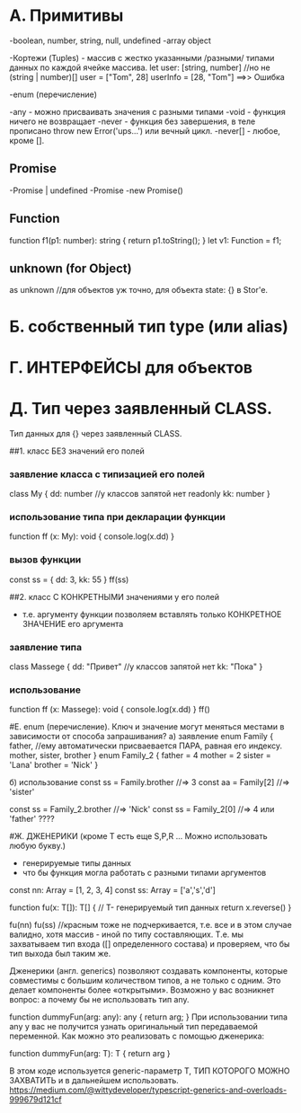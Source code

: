 # А. Примитивы
-boolean, number, string, null, undefined
-array object

-Кортежи (Tuples) - массив с жестко указанными /разными/ типами данных по каждой ячейке массива.
let user: [string, number]    //но не (string | number)[]
user = ["Tom", 28]
userInfo = [28, "Tom"]   ==>> Ошибка


-enum  (перечисление) 

-any    - можно присваивать значения с разными типами
-void   - функция ничего не возвращает
-never   - функция без завершения, в теле прописано throw new Error('ups...') или вечный цикл.
-never[] - любое, кроме [].


## Promise
-Promise<User> | undefined 
-Promise<any>
-new Promise<IPlayer>()


## Function
function f1(p1: number): string {
return p1.toString();
}
let v1: Function = f1;


## unknown (for Object)
as unknown     //для объектов уж точно, для объекта state: {} в Stor'e.



# Б. собственный тип type (или alias)

# Г. ИНТЕРФЕЙСЫ для объектов


# Д. Тип через заявленный CLASS.
Тип данных для {} через заявленный CLASS.

##1. класс БЕЗ значений его полей
### заявление класса с типизацией его полей
class My {
  dd: number             //у классов запятой нет
  readonly kk: number
}

### использование типа при декларации функции
function ff (x: My): void {
  console.log(x.dd)
}

### вызов функции
const ss = {
  dd: 3, 
  kk: 55
}
ff(ss)


##2. класс C КОНКРЕТНЫМИ значениями у его полей
- т.е. аргументу функции позволяем вставлять только КОНКРЕТНОЕ ЗНАЧЕНИЕ его аргумента
### заявление типа
class Massege {
  dd: "Привет"   //у классов запятой нет
  kk: "Пока"
}

### использование
function ff (x: Massege): void {
  console.log(x.dd)
}
ff()






#Е. enum  (перечисление). Ключ и значение могут меняться местами в зависимости от способа запрашивания?
а) заявление 
enum Family {
  father,   //ему автоматически присваевается ПАРА, равная его индексу.
  mother,
  sister,
  brother
}
enum Family_2 {
  father = 4
  mother = 2
  sister = 'Lana'
  brother = 'Nick'
}

б) использование
const ss = Family.brother    //=> 3
const aa = Family[2]         //=> 'sister'

const ss = Family_2.brother    //=> 'Nick'
const ss = Family_2[0]         //=> 4 или 'father' ????








#Ж. ДЖЕНЕРИКИ  (кроме T есть еще S,P,R ... Можно использовать любую букву.)
- генерируемые типы данных
- что бы функция могла работать с разными типами аргументов

const nn: Array<number> = [1, 2, 3, 4]
const ss: Array<string> = ['a','s','d']

function fu<T>(x: T[]): T[] {   // T- генерируемый тип данных
    return x.reverse()
}

fu(nn)
fu(ss)  //красным тоже не подчеркивается, т.е. все и в этом случае валидно, хотя массив - иной по типу составляющих.
Т.е. мы захватываем тип входа ([] определенного состава) и проверяем, что бы тип выхода был таким же.


Дженерики (англ. generics) позволяют создавать компоненты, которые совместимы с большим количеством типов, а не только с одним. Это делает компоненты более «открытыми».
Возможно у вас возникнет вопрос: а почему бы не использовать тип any.

function dummyFun(arg: any): any {
 return arg;
}
При использовании типа any у вас не получится узнать оригинальный тип передаваемой переменной.
Как можно это реализовать с помощью дженерика:

function dummyFun(arg: T): T {
 return arg
}

В этом коде используется generic-параметр T, ТИП КОТОРОГО МОЖНО ЗАХВАТИТЬ и в дальнейшем использовать.
https://medium.com/@wittydeveloper/typescript-generics-and-overloads-999679d121cf








